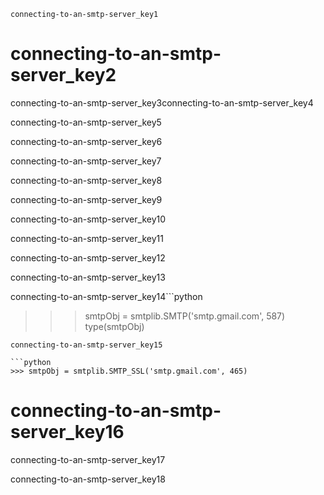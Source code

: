 ```ngMeta
connecting-to-an-smtp-server_key1
```
# connecting-to-an-smtp-server_key2
connecting-to-an-smtp-server_key3connecting-to-an-smtp-server_key4

connecting-to-an-smtp-server_key5

connecting-to-an-smtp-server_key6

connecting-to-an-smtp-server_key7

connecting-to-an-smtp-server_key8

connecting-to-an-smtp-server_key9

connecting-to-an-smtp-server_key10

connecting-to-an-smtp-server_key11

connecting-to-an-smtp-server_key12

connecting-to-an-smtp-server_key13

connecting-to-an-smtp-server_key14```python
>>> smtpObj = smtplib.SMTP('smtp.gmail.com', 587)
>>> type(smtpObj)
```
connecting-to-an-smtp-server_key15

```python
>>> smtpObj = smtplib.SMTP_SSL('smtp.gmail.com', 465)
```
# connecting-to-an-smtp-server_key16
connecting-to-an-smtp-server_key17

connecting-to-an-smtp-server_key18